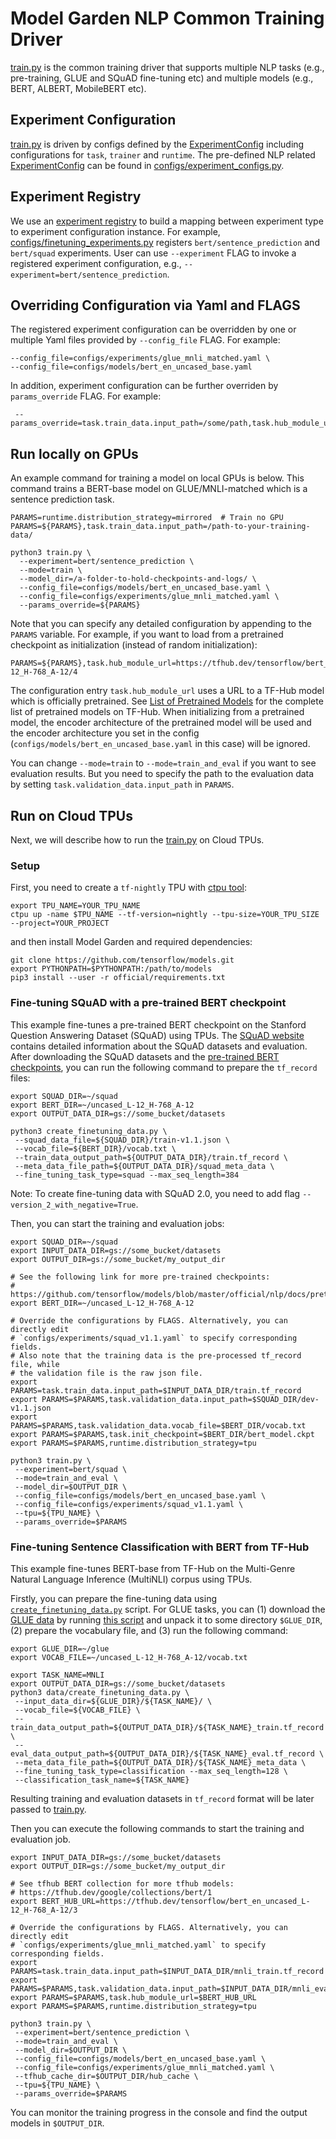 # Model Garden NLP Common Training Driver

[train.py](https://github.com/tensorflow/models/blob/master/official/nlp/train.py)
is the common training driver that supports multiple
NLP tasks (e.g., pre-training, GLUE and SQuAD fine-tuning etc) and multiple
models (e.g., BERT, ALBERT, MobileBERT etc).

## Experiment Configuration

[train.py](https://github.com/tensorflow/models/blob/master/official/nlp/train.py)
is driven by configs defined by the [ExperimentConfig](https://github.com/tensorflow/models/blob/master/official/core/config_definitions.py)
including configurations for `task`, `trainer` and `runtime`. The pre-defined
NLP related [ExperimentConfig](https://github.com/tensorflow/models/blob/master/official/core/config_definitions.py) can be found in
[configs/experiment_configs.py](https://github.com/tensorflow/models/blob/master/official/nlp/configs/experiment_configs.py).

## Experiment Registry

We use an [experiment registry](https://github.com/tensorflow/models/blob/master/official/core/exp_factory.py) to build a mapping
between experiment type to experiment configuration instance. For example,
[configs/finetuning_experiments.py](https://github.com/tensorflow/models/blob/master/official/nlp/configs/finetuning_experiments.py)
registers `bert/sentence_prediction` and `bert/squad` experiments. User can use
`--experiment` FLAG to invoke a registered experiment configuration,
e.g., `--experiment=bert/sentence_prediction`.

## Overriding Configuration via Yaml and FLAGS

The registered experiment configuration can be overridden by one or
multiple Yaml files provided by `--config_file` FLAG. For example:

```shell
--config_file=configs/experiments/glue_mnli_matched.yaml \
--config_file=configs/models/bert_en_uncased_base.yaml
```

In addition, experiment configuration can be further overriden by
`params_override` FLAG. For example:

```shell
 --params_override=task.train_data.input_path=/some/path,task.hub_module_url=/some/tfhub
```

## Run locally on GPUs

An example command for training a model on local GPUs is below. This command
trains a BERT-base model on GLUE/MNLI-matched which is a sentence prediction
task.

```shell
PARAMS=runtime.distribution_strategy=mirrored  # Train no GPU
PARAMS=${PARAMS},task.train_data.input_path=/path-to-your-training-data/

python3 train.py \
  --experiment=bert/sentence_prediction \
  --mode=train \
  --model_dir=/a-folder-to-hold-checkpoints-and-logs/ \
  --config_file=configs/models/bert_en_uncased_base.yaml \
  --config_file=configs/experiments/glue_mnli_matched.yaml \
  --params_override=${PARAMS}
```

Note that you can specify any detailed configuration by appending
to the `PARAMS` variable. For example, if you want to load from a pretrained
checkpoint as initialization (instead of random initialization):

```shell
PARAMS=${PARAMS},task.hub_module_url=https://tfhub.dev/tensorflow/bert_en_uncased_L-12_H-768_A-12/4
```

The configuration entry `task.hub_module_url` uses a URL to a TF-Hub model which
is officially pretrained. See
[List of Pretrained Models](https://github.com/tensorflow/models/blob/master/official/nlp/docs/pretrained_models.md)
for the complete list of pretrained models on TF-Hub. When initializing from a
pretrained model, the encoder architecture of the pretrained model will be used
and the encoder architecture you set in the config
(`configs/models/bert_en_uncased_base.yaml` in this case) will be ignored.

You can change `--mode=train` to `--mode=train_and_eval` if you want to see
evaluation results. But you need to specify the path to the evaluation data by
setting `task.validation_data.input_path` in `PARAMS`.

## Run on Cloud TPUs

Next, we will describe how to run
the [train.py](https://github.com/tensorflow/models/blob/master/official/nlp/train.py)
on Cloud TPUs.

### Setup
First, you need to create a `tf-nightly` TPU with
[ctpu tool](https://github.com/tensorflow/tpu/tree/master/tools/ctpu):

```shell
export TPU_NAME=YOUR_TPU_NAME
ctpu up -name $TPU_NAME --tf-version=nightly --tpu-size=YOUR_TPU_SIZE --project=YOUR_PROJECT
```

and then install Model Garden and required dependencies:

```shell
git clone https://github.com/tensorflow/models.git
export PYTHONPATH=$PYTHONPATH:/path/to/models
pip3 install --user -r official/requirements.txt
```

### Fine-tuning SQuAD with a pre-trained BERT checkpoint

This example fine-tunes a pre-trained BERT checkpoint on the
Stanford Question Answering Dataset (SQuAD) using TPUs.
The [SQuAD website](https://rajpurkar.github.io/SQuAD-explorer/) contains
detailed information about the SQuAD datasets and evaluation. After downloading
the SQuAD datasets and the [pre-trained BERT checkpoints](https://github.com/tensorflow/models/blob/master/official/nlp/docs/pretrained_models.md),
you can run the following command to prepare the `tf_record` files:

```shell
export SQUAD_DIR=~/squad
export BERT_DIR=~/uncased_L-12_H-768_A-12
export OUTPUT_DATA_DIR=gs://some_bucket/datasets

python3 create_finetuning_data.py \
 --squad_data_file=${SQUAD_DIR}/train-v1.1.json \
 --vocab_file=${BERT_DIR}/vocab.txt \
 --train_data_output_path=${OUTPUT_DATA_DIR}/train.tf_record \
 --meta_data_file_path=${OUTPUT_DATA_DIR}/squad_meta_data \
 --fine_tuning_task_type=squad --max_seq_length=384
```

Note: To create fine-tuning data with SQuAD 2.0, you need to add flag `--version_2_with_negative=True`.

Then, you can start the training and evaluation jobs:

```shell
export SQUAD_DIR=~/squad
export INPUT_DATA_DIR=gs://some_bucket/datasets
export OUTPUT_DIR=gs://some_bucket/my_output_dir

# See the following link for more pre-trained checkpoints:
# https://github.com/tensorflow/models/blob/master/official/nlp/docs/pretrained_models.md
export BERT_DIR=~/uncased_L-12_H-768_A-12

# Override the configurations by FLAGS. Alternatively, you can directly edit
# `configs/experiments/squad_v1.1.yaml` to specify corresponding fields.
# Also note that the training data is the pre-processed tf_record file, while
# the validation file is the raw json file.
export PARAMS=task.train_data.input_path=$INPUT_DATA_DIR/train.tf_record
export PARAMS=$PARAMS,task.validation_data.input_path=$SQUAD_DIR/dev-v1.1.json
export PARAMS=$PARAMS,task.validation_data.vocab_file=$BERT_DIR/vocab.txt
export PARAMS=$PARAMS,task.init_checkpoint=$BERT_DIR/bert_model.ckpt
export PARAMS=$PARAMS,runtime.distribution_strategy=tpu

python3 train.py \
 --experiment=bert/squad \
 --mode=train_and_eval \
 --model_dir=$OUTPUT_DIR \
 --config_file=configs/models/bert_en_uncased_base.yaml \
 --config_file=configs/experiments/squad_v1.1.yaml \
 --tpu=${TPU_NAME} \
 --params_override=$PARAMS

```

### Fine-tuning Sentence Classification with BERT from TF-Hub



This example fine-tunes BERT-base from TF-Hub on the Multi-Genre Natural
Language Inference (MultiNLI) corpus using TPUs.

Firstly, you can prepare the fine-tuning data using
[`create_finetuning_data.py`](https://github.com/tensorflow/models/blob/master/official/nlp/data/create_finetuning_data.py) script.
For GLUE tasks, you can (1) download the
[GLUE data](https://gluebenchmark.com/tasks) by running
[this script](https://gist.github.com/W4ngatang/60c2bdb54d156a41194446737ce03e2e)
and unpack it to some directory `$GLUE_DIR`, (2) prepare the vocabulary file,
and (3) run the following command:

```shell
export GLUE_DIR=~/glue
export VOCAB_FILE=~/uncased_L-12_H-768_A-12/vocab.txt

export TASK_NAME=MNLI
export OUTPUT_DATA_DIR=gs://some_bucket/datasets
python3 data/create_finetuning_data.py \
 --input_data_dir=${GLUE_DIR}/${TASK_NAME}/ \
 --vocab_file=${VOCAB_FILE} \
 --train_data_output_path=${OUTPUT_DATA_DIR}/${TASK_NAME}_train.tf_record \
 --eval_data_output_path=${OUTPUT_DATA_DIR}/${TASK_NAME}_eval.tf_record \
 --meta_data_file_path=${OUTPUT_DATA_DIR}/${TASK_NAME}_meta_data \
 --fine_tuning_task_type=classification --max_seq_length=128 \
 --classification_task_name=${TASK_NAME}
```

Resulting training and evaluation datasets in `tf_record` format will be later
passed to [train.py](train.py).

Then you can execute the following commands to start the training and evaluation
job.

```shell
export INPUT_DATA_DIR=gs://some_bucket/datasets
export OUTPUT_DIR=gs://some_bucket/my_output_dir

# See tfhub BERT collection for more tfhub models:
# https://tfhub.dev/google/collections/bert/1
export BERT_HUB_URL=https://tfhub.dev/tensorflow/bert_en_uncased_L-12_H-768_A-12/3

# Override the configurations by FLAGS. Alternatively, you can directly edit
# `configs/experiments/glue_mnli_matched.yaml` to specify corresponding fields.
export PARAMS=task.train_data.input_path=$INPUT_DATA_DIR/mnli_train.tf_record
export PARAMS=$PARAMS,task.validation_data.input_path=$INPUT_DATA_DIR/mnli_eval.tf_record
export PARAMS=$PARAMS,task.hub_module_url=$BERT_HUB_URL
export PARAMS=$PARAMS,runtime.distribution_strategy=tpu

python3 train.py \
 --experiment=bert/sentence_prediction \
 --mode=train_and_eval \
 --model_dir=$OUTPUT_DIR \
 --config_file=configs/models/bert_en_uncased_base.yaml \
 --config_file=configs/experiments/glue_mnli_matched.yaml \
 --tfhub_cache_dir=$OUTPUT_DIR/hub_cache \
 --tpu=${TPU_NAME} \
 --params_override=$PARAMS

```

You can monitor the training progress in the console and find the output
models in `$OUTPUT_DIR`.
